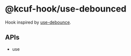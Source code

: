 # @kcuf-hook/use-debounced

Hook inspired by [use-debounce](https://www.npmjs.com/package/use-debounce).

## APIs

* use